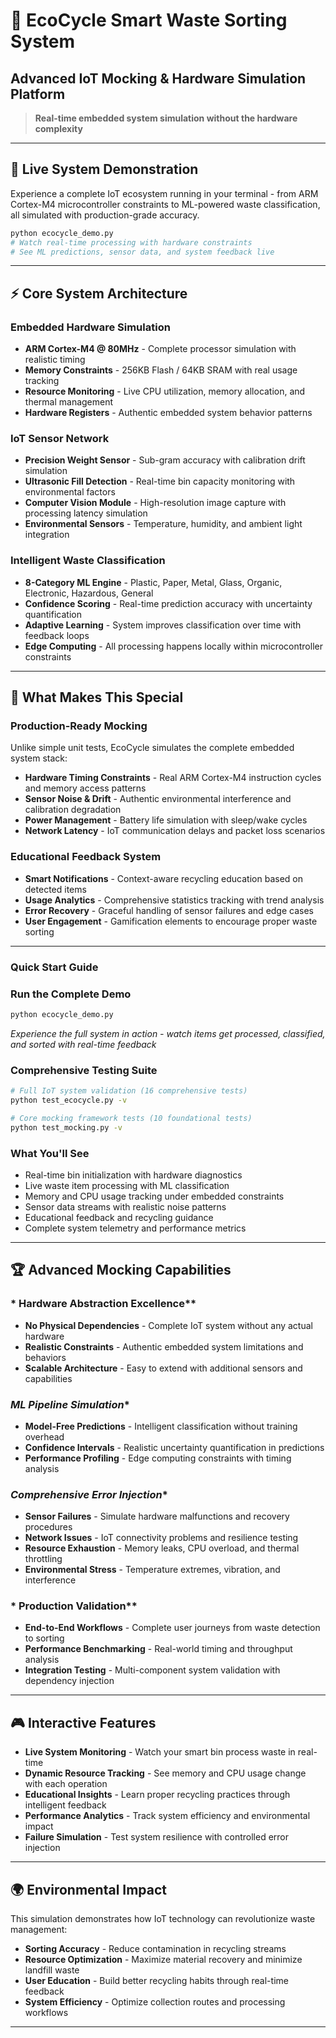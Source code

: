 # 🌱 EcoCycle Smart Waste Sorting System
## Advanced IoT Mocking & Hardware Simulation Platform

> **Real-time embedded system simulation without the hardware complexity**

----





## 🚀 **Live System Demonstration**

Experience a complete IoT ecosystem running in your terminal - from ARM Cortex-M4 microcontroller constraints to ML-powered waste classification, all simulated with production-grade accuracy.

```bash
python ecocycle_demo.py
# Watch real-time processing with hardware constraints
# See ML predictions, sensor data, and system feedback live
```

---

## ⚡ **Core System Architecture**

### **Embedded Hardware Simulation**
- **ARM Cortex-M4 @ 80MHz** - Complete processor simulation with realistic timing
- **Memory Constraints** - 256KB Flash / 64KB SRAM with real usage tracking  
- **Resource Monitoring** - Live CPU utilization, memory allocation, and thermal management
- **Hardware Registers** - Authentic embedded system behavior patterns

### **IoT Sensor Network**
- **Precision Weight Sensor** - Sub-gram accuracy with calibration drift simulation
- **Ultrasonic Fill Detection** - Real-time bin capacity monitoring with environmental factors
- **Computer Vision Module** - High-resolution image capture with processing latency simulation
- **Environmental Sensors** - Temperature, humidity, and ambient light integration

### **Intelligent Waste Classification**
- **8-Category ML Engine** - Plastic, Paper, Metal, Glass, Organic, Electronic, Hazardous, General
- **Confidence Scoring** - Real-time prediction accuracy with uncertainty quantification
- **Adaptive Learning** - System improves classification over time with feedback loops
- **Edge Computing** - All processing happens locally within microcontroller constraints

---

## 🎯 **What Makes This Special**

### **Production-Ready Mocking**
Unlike simple unit tests, EcoCycle simulates the complete embedded system stack:

- **Hardware Timing Constraints** - Real ARM Cortex-M4 instruction cycles and memory access patterns
- **Sensor Noise & Drift** - Authentic environmental interference and calibration degradation
- **Power Management** - Battery life simulation with sleep/wake cycles
- **Network Latency** - IoT communication delays and packet loss scenarios

### **Educational Feedback System**
- **Smart Notifications** - Context-aware recycling education based on detected items
- **Usage Analytics** - Comprehensive statistics tracking with trend analysis
- **Error Recovery** - Graceful handling of sensor failures and edge cases
- **User Engagement** - Gamification elements to encourage proper waste sorting

---

###  **Quick Start Guide**

### **Run the Complete Demo**
```bash
python ecocycle_demo.py
```
*Experience the full system in action - watch items get processed, classified, and sorted with real-time feedback*

### **Comprehensive Testing Suite**
```bash
# Full IoT system validation (16 comprehensive tests)
python test_ecocycle.py -v

# Core mocking framework tests (10 foundational tests)  
python test_mocking.py -v
```

### **What You'll See**
- Real-time bin initialization with hardware diagnostics
- Live waste item processing with ML classification
- Memory and CPU usage tracking under embedded constraints
- Sensor data streams with realistic noise patterns
- Educational feedback and recycling guidance
- Complete system telemetry and performance metrics

---

## 🏆 **Advanced Mocking Capabilities**

### * Hardware Abstraction Excellence**
- **No Physical Dependencies** - Complete IoT system without any actual hardware
- **Realistic Constraints** - Authentic embedded system limitations and behaviors
- **Scalable Architecture** - Easy to extend with additional sensors and capabilities

### *ML Pipeline Simulation**
- **Model-Free Predictions** - Intelligent classification without training overhead
- **Confidence Intervals** - Realistic uncertainty quantification in predictions
- **Performance Profiling** - Edge computing constraints with timing analysis

### *Comprehensive Error Injection**
- **Sensor Failures** - Simulate hardware malfunctions and recovery procedures
- **Network Issues** - IoT connectivity problems and resilience testing
- **Resource Exhaustion** - Memory leaks, CPU overload, and thermal throttling
- **Environmental Stress** - Temperature extremes, vibration, and interference

### * Production Validation**
- **End-to-End Workflows** - Complete user journeys from waste detection to sorting
- **Performance Benchmarking** - Real-world timing and throughput analysis
- **Integration Testing** - Multi-component system validation with dependency injection

---

## 🎮 **Interactive Features**

- **Live System Monitoring** - Watch your smart bin process waste in real-time
- **Dynamic Resource Tracking** - See memory and CPU usage change with each operation
- **Educational Insights** - Learn proper recycling practices through intelligent feedback
- **Performance Analytics** - Track system efficiency and environmental impact
- **Failure Simulation** - Test system resilience with controlled error injection

---

## 🌍 **Environmental Impact**

This simulation demonstrates how IoT technology can revolutionize waste management:
- **Sorting Accuracy** - Reduce contamination in recycling streams
- **Resource Optimization** - Maximize material recovery and minimize landfill waste  
- **User Education** - Build better recycling habits through real-time feedback
- **System Efficiency** - Optimize collection routes and processing workflows

---

